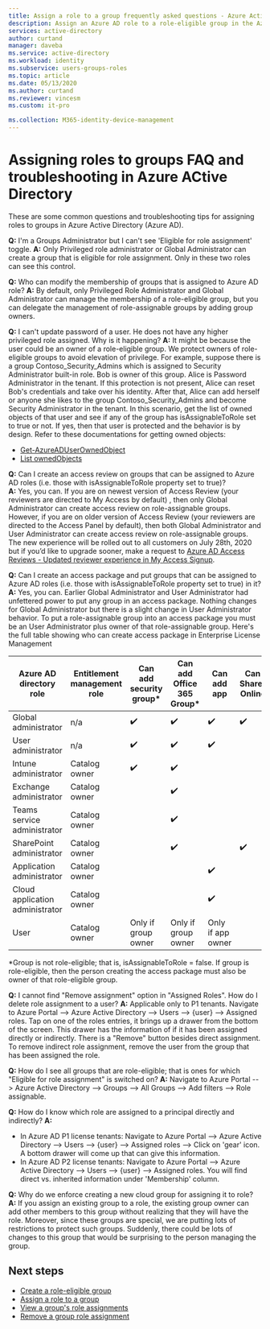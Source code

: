 ```yaml
---
title: Assign a role to a group frequently asked questions - Azure Active Directory | Microsoft Docs
description: Assign an Azure AD role to a role-eligible group in the Azure portal, PowerShell, or Graph API.
services: active-directory
author: curtand
manager: daveba
ms.service: active-directory
ms.workload: identity
ms.subservice: users-groups-roles
ms.topic: article
ms.date: 05/13/2020
ms.author: curtand
ms.reviewer: vincesm
ms.custom: it-pro

ms.collection: M365-identity-device-management
---
```


# Assigning roles to groups FAQ and troubleshooting in Azure ACtive Directory

These are some common questions and troubleshooting tips for assigning roles to groups in Azure Active Directory (Azure AD).

**Q:** I'm a Groups Administrator but I can't see 'Eligible for role assignment' toggle.
**A:** Only Privileged role administrator or Global Administrator can create a group that is eligible for role assignment. Only in these two roles can see this control.

**Q:** Who can modify the membership of groups that is assigned to Azure AD role?
**A:** By default, only  Privileged Role Administrator and Global Administrator can manage the membership of a role-eligible group, but you can delegate the management of role-assignable groups by adding group owners.

**Q:** I can't update password of a user. He does not have any higher privileged role assigned. Why is it happening?
**A:** It might be because the user could be an owner of a role-eligible group. We protect owners of role-eligible groups to avoid elevation of privilege. For example, suppose there is a group Contoso_Security_Admins which is assigned to Security Administrator built-in role. Bob is owner of this group. Alice is Password Administrator in the tenant. If this protection is not present, Alice can reset Bob's credentials and take over his identity. After that, Alice can add herself or anyone she likes to the group Contoso_Security_Admins and become Security Administrator in the tenant. In this scenario, get the list of owned objects of that user and see if any of the group has isAssignableToRole set to true or not. If yes, then that user is protected and the behavior is by design. Refer to these documentations for getting owned objects:

- [Get-AzureADUserOwnedObject](https://docs.microsoft.com/powershell/module/azuread/get-azureaduserownedobject?view=azureadps-2.0)  
- [List ownedObjects](https://docs.microsoft.com/graph/api/user-list-ownedobjects?view=graph-rest-1.0&tabs=http)

**Q:** Can I create an access review on groups that can be assigned to Azure AD roles (i.e. those with isAssignableToRole property set to true)?  
**A:** Yes, you can. If you are on newest version of Access Review (your reviewers are directed to My Access by default) , then only Global Administrator can create access review on role-assignable groups. However, if you are on older version of Access Review (your reviewers are directed to the Access Panel by default), then both Global Administrator and User Administrator can create access review on role-assignable groups. The new experience will be rolled out to all customers on July 28th, 2020 but if you’d like to upgrade sooner, make a request to [Azure AD Access Reviews - Updated reviewer experience in My Access Signup](https://forms.microsoft.com/Pages/ResponsePage.aspx?id=v4j5cvGGr0GRqy180BHbR5dv-S62099HtxdeKIcgO-NUOFJaRDFDWUpHRk8zQ1BWVU1MMTcyQ1FFUi4u).

**Q:** Can I create an access package and put groups that can be assigned to Azure AD roles (i.e. those with isAssignableToRole property set to true) in it? 
**A:** Yes, you can. Earlier Global Administrator and User Administrator had unfettered power to put any group in an access package. Nothing changes for Global Administrator but there is a slight change in User Administrator behavior. To put a role-assignable group into an access package you must be an User Administrator plus owner of that role-assignable group. Here's the full table showing who can create access package in Enterprise License Management  

Azure AD directory role | Entitlement management role | Can add security group\* | Can add Office 365 Group\* | Can add app | Can add SharePoint Online site
----------------------- | --------------------------- | ----------------------- | ------------------------- | ----------- |  -----------------------------
Global administrator | n/a | ✔️ | ✔️ | ✔️  | ✔️
User administrator  | n/a  | ✔️  | ✔️  | ✔️
Intune administrator | Catalog owner | ✔️  | ✔️  | &nbsp;  | &nbsp;
Exchange administrator  | Catalog owner  | &nbsp; | ✔️  | &nbsp;  | &nbsp;
Teams service administrator | Catalog owner  | &nbsp; | ✔️  | &nbsp;  | &nbsp;
SharePoint administrator | Catalog owner | &nbsp; | ✔️  | &nbsp;  | ✔️ 
Application administrator | Catalog owner  | &nbsp;  | &nbsp; | ✔️  | &nbsp;
Cloud application administrator | Catalog owner  | &nbsp;  | &nbsp; | ✔️  | &nbsp;
User | Catalog owner | Only if group owner | Only if group owner | Only if app owner  | &nbsp;

\*Group is not role-eligible; that is, isAssignableToRole = false. If group is role-eligible, then the person creating the access package must also be owner of that role-eligible group.

**Q:** I cannot find "Remove assignment" option in "Assigned Roles". How do I delete role assignment to a user? 
**A:** Applicable only to P1 tenants. Navigate to Azure Portal --> Azure Active Directory --> Users --> {user} --> Assigned roles. Tap on one of the roles entries, it brings up a drawer from the bottom of the screen. This drawer has the information of if it has been assigned directly or indirectly. There is a "Remove" button besides direct assignment. To remove indirect role assignment, remove the user from the group that has been assigned the role.

**Q:** How do I see all groups that are role-eligible; that is ones for which "Eligible for role assignment" is switched on?
**A:** Navigate to Azure Portal --> Azure Active Directory --> Groups --> All Groups --> Add filters --> Role assignable.

**Q:** How do I know which role are assigned to a principal directly and indirectly? 
**A:**

- In Azure AD P1 license tenants: Navigate to Azure Portal --> Azure Active Directory --> Users --> {user} --> Assigned roles --> Click on 'gear' icon. A bottom drawer will come up that can give this information. 
- In Azure AD P2 license tenants: Navigate to Azure Portal --> Azure Active Directory --> Users --> {user} --> Assigned roles. You will find direct vs. inherited information under 'Membership' column. 

**Q:** Why do we enforce creating a new cloud group for assigning it to role?  
**A:** If you assign an existing group to a role, the existing group owner can add other members to this group without realizing that they will have the role. Moreover, since these groups are special, we are putting lots of restrictions to protect such groups. Suddenly, there could be lots of changes to this group that would be surprising to the person managing the group.

## Next steps

- [Create a role-eligible group](roles-groups-create-eligible.md)
- [Assign a role to a group](roles-groups-assign-role.md)
- [View a group's role assignments](roles-groups-view-assignments.md)
- [Remove a group role assignment](roles-groups-remove-assignment.md)
